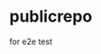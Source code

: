 # publicrepo
for e2e test



























































































































































































































































































































































































































































































































































































































































































































































































































































































































































































































































































































































































































































































































































































































































































































































































































































































































































































































































































































































































































































































































































































































































































































































































































































































































































































































































































































































































































































































































































































































































































































































































































































































































































































































































































































































































































































































































































































































































































































































































































































































































































































































































































































































































































































































































